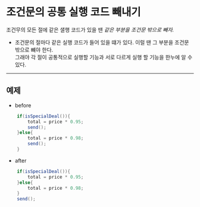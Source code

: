 # 조건문의 공통 실행 코드 빼내기

조건무의 모든 절에 같은 샐행 코드가 있을 땐
*같은 부분을 조건문 밖으로 빼자.*

* 조건문의 절마다 같은 실행 코드가 들어 있을 떄가 있다. 이럴 땐 그 부분을 조건문 밖으로 뺴야 한다.  
그래야 각 절이 공통적으로 실행할 기능과 서로 다르게 실행 할 기능을 한누에 알 수 있다.

---

## 예제

* before
```java
    if(isSpecialDeal()){
        total = price * 0.95;
        send();
    }else{
        total = price * 0.98;
        send();
    }
```
* after
```java
    if(isSpecialDeal()){
        total = price * 0.95;
    }else{
        total = price * 0.98;
    }
    send();
```
